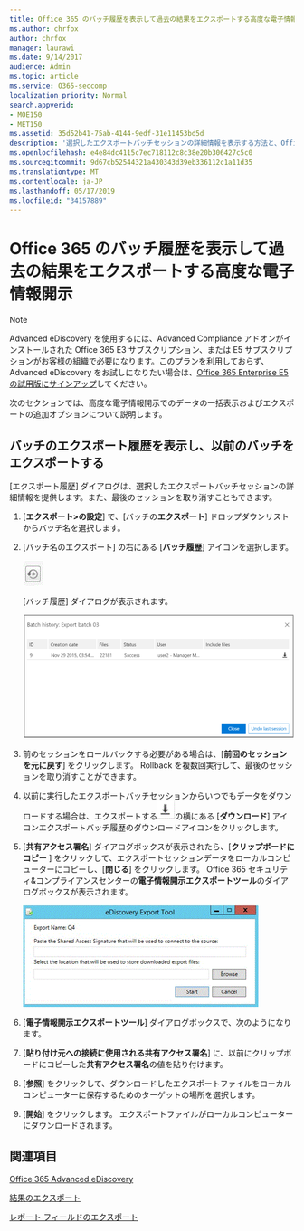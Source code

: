 ```yaml
---
title: Office 365 のバッチ履歴を表示して過去の結果をエクスポートする高度な電子情報開示
ms.author: chrfox
author: chrfox
manager: laurawi
ms.date: 9/14/2017
audience: Admin
ms.topic: article
ms.service: O365-seccomp
localization_priority: Normal
search.appverid:
- MOE150
- MET150
ms.assetid: 35d52b41-75ab-4144-9edf-31e11453bd5d
description: '選択したエクスポートバッチセッションの詳細情報を表示する方法と、Office 365 Advanced eDiscovery で最終エクスポートセッションを取り消す方法について説明します。  '
ms.openlocfilehash: e4e84dc4115c7ec718112c8c38e20b306427c5c0
ms.sourcegitcommit: 9d67cb52544321a430343d39eb336112c1a11d35
ms.translationtype: MT
ms.contentlocale: ja-JP
ms.lasthandoff: 05/17/2019
ms.locfileid: "34157889"
---
```

# <a name="view-batch-history-and-export-past-results-in-office-365-advanced-ediscovery"></a>Office 365 のバッチ履歴を表示して過去の結果をエクスポートする高度な電子情報開示

> [!NOTE]
> Advanced eDiscovery を使用するには、Advanced Compliance アドオンがインストールされた Office 365 E3 サブスクリプション、または E5 サブスクリプションがお客様の組織で必要になります。このプランを利用しておらず、Advanced eDiscovery をお試しになりたい場合は、[Office 365 Enterprise E5 の試用版にサインアップ](https://go.microsoft.com/fwlink/p/?LinkID=698279)してください。 
  
次のセクションでは、高度な電子情報開示でのデータの一括表示およびエクスポートの追加オプションについて説明します。 
  
## <a name="viewing-export-batch-history-and-exporting-previous-batches"></a>バッチのエクスポート履歴を表示し、以前のバッチをエクスポートする

[エクスポート履歴] ダイアログは、選択したエクスポートバッチセッションの詳細情報を提供します。また、最後のセッションを取り消すこともできます。
  
1. [**エクスポート\>の設定**] で、[バッチの**エクスポート**] ドロップダウンリストからバッチ名を選択します。 
    
2. [バッチ名のエクスポート] の右にある [**バッチ履歴**] アイコンを選択します。 
    
    ![[バッチ履歴のエクスポート] アイコン](media/a14f6ef9-0c3c-4851-b65d-9380f2d8a38a.gif)
  
    [バッチ履歴] ダイアログが表示されます。
    
    ![バッチ履歴のエクスポート](media/04c5b75c-348c-491d-b4fe-716659333890.png)
  
3. 前のセッションをロールバックする必要がある場合は、[**前回のセッションを元に戻す**] をクリックします。 Rollback を複数回実行して、最後のセッションを取り消すことができます。
    
4. 以前に実行したエクスポートバッチセッションからいつでもデータをダウンロードする場合は、エクスポートする![必要のあるエクスポートバッチ](media/de69b920-a6ac-4ddb-b93e-e1cc5888e6c4.gif)の横にある [**ダウンロード**] アイコンエクスポートバッチ履歴のダウンロードアイコンをクリックします。 
    
5. [**共有アクセス署名**] ダイアログボックスが表示されたら、[**クリップボードにコピー** ] をクリックして、エクスポートセッションデータをローカルコンピューターにコピーし、[**閉じる**] をクリックします。 Office 365 セキュリティ&amp;コンプライアンスセンターの**電子情報開示エクスポートツール**のダイアログボックスが表示されます。 
    
    ![[電子情報開示のエクスポート] ダイアログボックス](media/01f79d2d-6da0-45e6-9c6f-ab12347572cb.gif)
  
6. [**電子情報開示エクスポートツール**] ダイアログボックスで、次のようになります。 
    
1. [**貼り付け元への接続に使用される共有アクセス署名**] に、以前にクリップボードにコピーした**共有アクセス署名**の値を貼り付けます。 
    
2. [**参照**] をクリックして、ダウンロードしたエクスポートファイルをローカルコンピューターに保存するためのターゲットの場所を選択します。 
    
3. [**開始**] をクリックします。 エクスポートファイルがローカルコンピューターにダウンロードされます。 
    
## <a name="see-also"></a>関連項目

[Office 365 Advanced eDiscovery](office-365-advanced-ediscovery.md)
  
[結果のエクスポート](export-results-in-advanced-ediscovery.md)

[レポート フィールドのエクスポート](export-report-fields-in-advanced-ediscovery.md)

